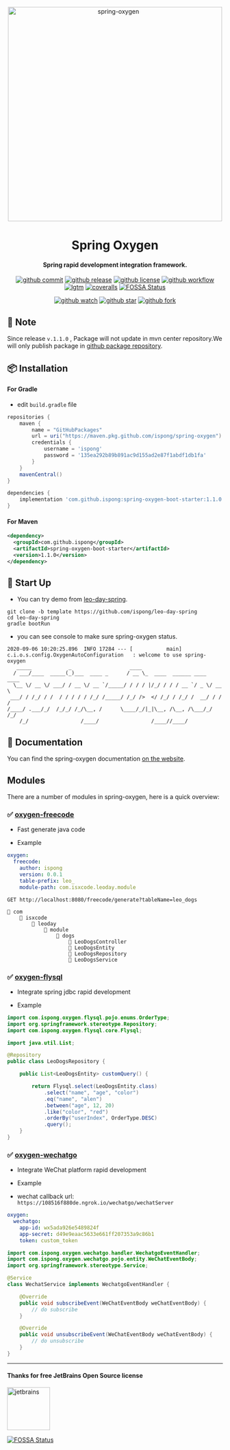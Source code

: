 <p align="center">
  <a href="https://github.com/ispong/spring-oxygen">
    <img alt="spring-oxygen" width="500" src="https://gitee.com/ispong/blog-images/raw/master/design/oxygen.png">
  </a>
</p>

<h1 align="center">
    Spring Oxygen
</h1>

<h4 align="center">
    Spring rapid development integration framework.
</h4>

<div align="center">

[![github commit][commit-image]][commit-url] [![github release][release-image]][release-url] [![github license][license-image]][license-url] [![github workflow][workflow-image]][workflow-url] [![lgtm][lgtm-image]][lgtm-url] [![coveralls][coveralls-image]][coveralls-url]
[![FOSSA Status](https://app.fossa.com/api/projects/git%2Bgithub.com%2Fispong%2Fspring-oxygen.svg?type=shield)](https://app.fossa.com/projects/git%2Bgithub.com%2Fispong%2Fspring-oxygen?ref=badge_shield)

[commit-image]: https://img.shields.io/github/last-commit/ispong/spring-oxygen?style=flat-square
[commit-url]: https://github.com/ispong/spring-oxygen/graphs/commit-activity
[release-image]: https://img.shields.io/github/v/release/ispong/spring-oxygen?style=flat-square
[release-url]: https://github.com/ispong/spring-oxygen/releases
[license-image]: https://img.shields.io/github/license/ispong/spring-oxygen?style=flat-square
[license-url]: https://github.com/ispong/spring-oxygen/blob/master/LICENSE
[workflow-image]: https://img.shields.io/github/workflow/status/ispong/spring-oxygen/release%20ci?style=flat-square
[workflow-url]: https://github.com/ispong/spring-oxygen/actions?query=workflow%3A%22release+ci%22
[lgtm-image]: https://img.shields.io/lgtm/grade/java/github/ispong/spring-oxygen?style=flat-square
[lgtm-url]: https://lgtm.com/projects/g/ispong/spring-oxygen/latest/files/?sort=name&dir=ASC&mode=heatmap
[coveralls-image]: https://img.shields.io/coveralls/github/ispong/spring-oxygen?style=flat-square
[coveralls-url]: https://coveralls.io/github/ispong/spring-oxygen?branch=latest
</div>

<div align="center">

[![github watch][watch-image]][watch-url] [![github star][star-image]][star-url] [![github fork][fork-image]][fork-url]

[watch-image]: https://img.shields.io/github/watchers/ispong/spring-oxygen?style=social
[watch-url]: https://github.com/ispong/spring-oxygen/watchers
[star-image]: https://img.shields.io/github/stars/ispong/spring-oxygen?style=social
[star-url]: https://github.com/ispong/spring-oxygen/stargazers
[fork-image]: https://img.shields.io/github/forks/ispong/spring-oxygen?style=social
[fork-url]: https://github.com/ispong/spring-oxygen/network/members
</div>

## 🚨 Note

Since release `v.1.1.0` , Package will not update in mvn center repository.We will only publish package in [github package repository](https://github.com/ispong/spring-oxygen/packages).

## 📦 Installation

#### For Gradle

- edit `build.gradle` file
```groovy
repositories {
    maven {
        name = "GitHubPackages"
        url = uri("https://maven.pkg.github.com/ispong/spring-oxygen")
        credentials {
            username = 'ispong'
            password = '135ea292b89b891ac9d155ad2e87f1abdf1db1fa'
        }
    }
    mavenCentral()
}

dependencies {
    implementation 'com.github.ispong:spring-oxygen-boot-starter:1.1.0'
}
```

#### For Maven

```xml
<dependency>
  <groupId>com.github.ispong</groupId>
  <artifactId>spring-oxygen-boot-starter</artifactId>
  <version>1.1.0</version>
</dependency>
```

## 🔨 Start Up

- You can try demo from [leo-day-spring](https://github.com/ispong/leo-day-spring).
```text
git clone -b template https://github.com/ispong/leo-day-spring
cd leo-day-spring
gradle bootRun
```

- you can see console to make sure spring-oxygen status.
```text
2020-09-06 10:20:25.896  INFO 17284 --- [           main] c.i.o.s.config.OxygenAutoConfiguration   : welcome to use spring-oxygen
   _____            _                   ____
  / ___/____  _____(_)___  ____ _      / __ \_  ____  ______ ____  ____
  \__ \/ __ \/ ___/ / __ \/ __ `/_____/ / / / |/_/ / / / __ `/ _ \/ __ \
 ___/ / /_/ / /  / / / / / /_/ /_____/ /_/ />  </ /_/ / /_/ /  __/ / / /
/____/ .___/_/  /_/_/ /_/\__, /      \____/_/|_|\__, /\__, /\___/_/ /_/
    /_/                 /____/                 /____//____/
```

## 📄 Documentation

You can find the spring-oxygen documentation [on the website](https://github.com/ispong/spring-oxygen/wiki).

## Modules

There are a number of modules in spring-oxygen, here is a quick overview:

### ✅ [oxygen-freecode]()

- Fast generate java code

- Example

```yaml
oxygen:
  freecode:
    author: ispong
    version: 0.0.1
    table-prefix: leo_
    module-path: com.isxcode.leoday.module
```

```http request
GET http://localhost:8080/freecode/generate?tableName=leo_dogs
```

```text
📂 com
    📂 isxcode
        📂 leoday
            📂 module
                📂 dogs
                    📄 LeoDogsController
                    📄 LeoDogsEntity
                    📄 LeoDogsRepository
                    📄 LeoDogsService
```

### ✅ [oxygen-flysql]()

- Integrate spring jdbc rapid development

- Example

```java
import com.ispong.oxygen.flysql.pojo.enums.OrderType;
import org.springframework.stereotype.Repository;
import com.ispong.oxygen.flysql.core.Flysql;

import java.util.List;

@Repository
public class LeoDogsRepository {

    public List<LeoDogsEntity> customQuery() {

        return Flysql.select(LeoDogsEntity.class)
            .select("name", "age", "color")
            .eq("name", "alen")
            .between("age", 12, 20)
            .like("color", "red")
            .orderBy("userIndex", OrderType.DESC)
            .query();
    }
}
```

### ✅ [oxygen-wechatgo]()

- Integrate WeChat platform rapid development

- Example

- wechat callback url: `https://108516f880de.ngrok.io/wechatgo/wechatServer`

```yaml
oxygen:
  wechatgo:
    app-id: wx5ada926e5489824f
    app-secret: d49e9eaac5633e661ff207353a9c86b1
    token: custom_token
```

```java
import com.ispong.oxygen.wechatgo.handler.WechatgoEventHandler;
import com.ispong.oxygen.wechatgo.pojo.entity.WeChatEventBody;
import org.springframework.stereotype.Service;

@Service
class WechatService implements WechatgoEventHandler {

    @Override
    public void subscribeEvent(WeChatEventBody weChatEventBody) {
        // do subscribe
    }

    @Override
    public void unsubscribeEvent(WeChatEventBody weChatEventBody) {
        // do unsubscribe
    }
}
```

***

#### Thanks for free JetBrains Open Source license

<a href="https://www.jetbrains.com/?from=spring-oxygen" target="_blank"><img src="https://gitee.com/ispong/blog-images/raw/master/idea/jetbrains-3.png" height="100" alt="jetbrains"/></a>

[![FOSSA Status](https://app.fossa.com/api/projects/git%2Bgithub.com%2Fispong%2Fspring-oxygen.svg?type=large)](https://app.fossa.com/projects/git%2Bgithub.com%2Fispong%2Fspring-oxygen?ref=badge_large)